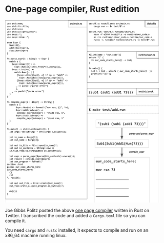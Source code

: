 # One-page compiler, Rust edition

![Image of several rust files, see below for contents.](snek-rust.png)

Joe Gibbs Politz posted the above [one page compiler](https://twitter.com/joepolitz/status/1643018560523091970) written in Rust on
Twitter. I transcribed the code and added a `Cargo.toml` file so you can
compile it.

You need `cargo` and `rustc` installed, it expects to compile and run on
an x86_64 machine running linux.
